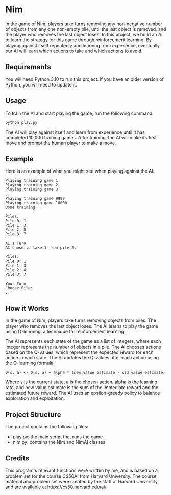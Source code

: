 # Nim
In the game of Nim, players take turns removing any non-negative number of objects from any one non-empty pile, until the last object is removed, and the player who removes the last object loses. In this project, we build an AI to learn the strategy for this game through reinforcement learning. By playing against itself repeatedly and learning from experience, eventually our AI will learn which actions to take and which actions to avoid.

## Requirements
You will need Python 3.10 to run this project. If you have an older version of Python, you will need to update it.

## Usage
To train the AI and start playing the game, run the following command:

`python play.py`

The AI will play against itself and learn from experience until it has completed 10,000 training games. After training, the AI will make its first move and prompt the human player to make a move.

## Example
Here is an example of what you might see when playing against the AI:


```
Playing training game 1
Playing training game 2
Playing training game 3
...
Playing training game 9999
Playing training game 10000
Done training

Piles:
Pile 0: 1
Pile 1: 3
Pile 2: 5
Pile 3: 7

AI's Turn
AI chose to take 1 from pile 2.

Piles:
Pile 0: 1
Pile 1: 3
Pile 2: 4
Pile 3: 7

Your Turn
Choose Pile:
...
```

## How it Works

In the game of Nim, players take turns removing objects from piles. The player who removes the last object loses. The AI learns to play the game using Q-learning, a technique for reinforcement learning.

The AI represents each state of the game as a list of integers, where each integer represents the number of objects in a pile. The AI chooses actions based on the Q-values, which represent the expected reward for each action in each state. The AI updates the Q-values after each action using the Q-learning formula:

`Q(s, a) <- Q(s, a) + alpha * (new value estimate - old value estimate)`

Where s is the current state, a is the chosen action, alpha is the learning rate, and new value estimate is the sum of the immediate reward and the estimated future reward. The AI uses an epsilon-greedy policy to balance exploration and exploitation.

## Project Structure
The project contains the following files:

- play.py: the main script that runs the game
- nim.py: contains the Nim and NimAI classes

## Credits
This program's relevant functions were written by me, and is based on a problem set for the course CS50AI from Harvard University. The course material and problem set were created by the staff at Harvard University, and are available at https://cs50.harvard.edu/ai/.
